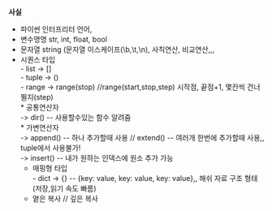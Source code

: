         
**사실**
      

+ 파이썬 인터프리터 언어,</br>
+ 변수명명 str, int, float, bool</br>
+ 문자열 string (문자열 이스케이프(\b,\t,\n), 사칙연산, 비교연산,,,</br>
+ 시퀀스 타입</br>
          - list -> []</br>
          - tuple -> ()</br>
          - range -> range(stop) //range(start,stop,step) 시작점, 끝점+1, 몇칸씩 건너뛸지(step)</br>
                    * 공통연산자 </br>
                              -> dir() -- 사용할수있는 함수 알려줌</br>
                    * 가변연산자 </br>
                              -> append() -- 하나 추가할때 사용 // extend() -- 여러개 한번에 추가할때 사용,, tuple에서 사용불가!</br>
                              -> insert() -- 내가 원하는 인덱스에 원소 추가 가능</br>
  + 매핑형 타입 </br>
          - dict -> {}  -- {key: value, key: value, key: value},, 해쉬 자료 구조 형태(저장,읽기 속도 빠름)</br>
  + 옅은 복사 // 깊은 복사</br>
          
      
